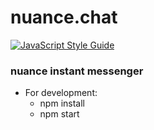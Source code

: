# nuance.chat

[![JavaScript Style Guide](https://img.shields.io/badge/code_style-standard-brightgreen.svg)](https://standardjs.com)


### nuance instant messenger

- For development:
  -  npm install
  -  npm start
